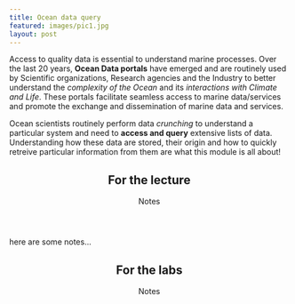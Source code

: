 ```yaml
---
title: Ocean data query
featured: images/pic1.jpg
layout: post
---
```


Access to quality data is essential to understand marine processes. Over the last 20 years, **Ocean Data portals** have emerged and are routinely used by Scientific organizations, Research agencies and the Industry to better understand the _complexity of the Ocean_ and its _interactions with Climate and Life_. These portals facilitate seamless access to marine data/services and promote the exchange and dissemination of marine data and services.

Ocean scientists routinely perform data _crunching_ to understand a particular system and need to **access and query** extensive lists of data.
Understanding how these data are stored, their origin and how to quickly retreive particular information from them are what this module is all about!

<div id="main">
  <div id="content" class="container">
    <section>
      <header>
        <h2>For the lecture</h2>
        <span class="byline">Notes</span>
      </header>
      <p>here are some notes...</p>
    </section>
  </div>
</div>


<div id="main">
  <div id="content" class="container">
    <section>
      <header>
        <h2>For the labs</h2>
        <span class="byline">Notes</span>
      </header>
    </section>
  </div>
</div>
